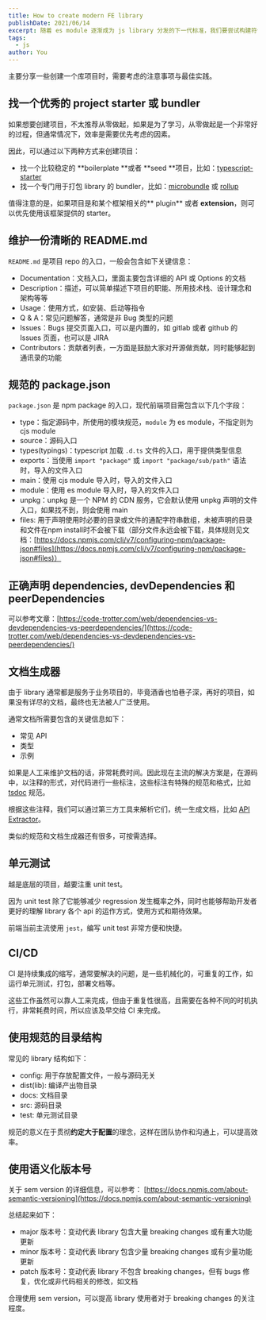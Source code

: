 ```yaml
---
title: How to create modern FE library
publishDate: 2021/06/14
excerpt: 随着 es module 逐渐成为 js library 分发的下一代标准，我们要尝试构建符合 es module 的 library。
tags: 
  - js
author: You
---
```


主要分享一些创建一个库项目时，需要考虑的注意事项与最佳实践。

## 找一个优秀的 project starter 或 bundler

如果想要创建项目，不太推荐从零做起，如果是为了学习，从零做起是一个非常好的过程，但通常情况下，效率是需要优先考虑的因素。

因此，可以通过以下两种方式来创建项目：

- 找一个比较稳定的 **boilerplate **或者 **seed **项目，比如：[typescript-starter](https://github.com/bitjson/typescript-starter)
- 找一个专门用于打包 library 的 bundler，比如：[microbundle](https://github.com/developit/microbundle) 或 [rollup](https://rollupjs.org/guide/en/)

值得注意的是，如果项目是和某个框架相关的** plugin** 或者 **extension**，则可以优先使用该框架提供的 starter。

## 维护一份清晰的 README.md

`README.md` 是项目 repo 的入口，一般会包含如下关键信息：

- Documentation：文档入口，里面主要包含详细的 API 或 Options 的文档
- Description：描述，可以简单描述下项目的职能、所用技术栈、设计理念和架构等等
- Usage：使用方式，如安装、启动等指令
- Q & A：常见问题解答，通常是非 Bug 类型的问题
- Issues：Bugs 提交页面入口，可以是内置的，如 gitlab 或者 github 的 Issues 页面，也可以是 JIRA
- Contributors：贡献者列表，一方面是鼓励大家对开源做贡献，同时能够起到通讯录的功能

## 规范的 package.json

`package.json` 是 npm package 的入口，现代前端项目需包含以下几个字段：

- type：指定源码中，所使用的模块规范，`module` 为 es module，不指定则为 cjs module
- source：源码入口
- types(typings)：typescript 加载 `.d.ts` 文件的入口，用于提供类型信息
- exports：当使用 `import "package"` 或 `import "package/sub/path"` 语法时，导入的文件入口
- main：使用 cjs module 导入时，导入的文件入口
- module：使用 es module 导入时，导入的文件入口
- unpkg：unpkg 是一个 NPM 的 CDN 服务，它会默认使用 unpkg 声明的文件入口，如果找不到，则会使用 main
- files: 用于声明使用时必要的目录或文件的通配字符串数组，未被声明的目录和文件在npm install时不会被下载（部分文件永远会被下载，具体规则见文档：[https://docs.npmjs.com/cli/v7/configuring-npm/package-json#files](https://docs.npmjs.com/cli/v7/configuring-npm/package-json#files)）

## 正确声明 dependencies, devDependencies 和 peerDependencies

可以参考文章：[https://code-trotter.com/web/dependencies-vs-devdependencies-vs-peerdependencies/](https://code-trotter.com/web/dependencies-vs-devdependencies-vs-peerdependencies/)

## 文档生成器

由于 library 通常都是服务于业务项目的，毕竟酒香也怕巷子深，再好的项目，如果没有详尽的文档，最终也无法被人广泛使用。

通常文档所需要包含的关键信息如下：

- 常见 API
- 类型
- 示例

如果是人工来维护文档的话，非常耗费时间。因此现在主流的解决方案是，在源码中，以注释的形式，对代码进行一些标注，这些标注有特殊的规范和格式，比如 [tsdoc](https://tsdoc.org/) 规范。

根据这些注释，我们可以通过第三方工具来解析它们，统一生成文档，比如 [API Extractor](https://api-extractor.com/pages/tsdoc/doc_comment_syntax/)。

类似的规范和文档生成器还有很多，可按需选择。

## 单元测试

越是底层的项目，越要注重 unit test。

因为 unit test 除了它能够减少 regression 发生概率之外，同时也能够帮助开发者更好的理解 library 各个 api 的运作方式，使用方式和期待效果。

前端当前主流使用 `jest`，编写 unit test 非常方便和快捷。

## CI/CD

CI 是持续集成的缩写，通常要解决的问题，是一些机械化的，可重复的工作，如运行单元测试，打包，部署文档等。

这些工作虽然可以靠人工来完成，但由于重复性很高，且需要在各种不同的时机执行，非常耗费时间，所以应该及早交给 CI 来完成。

## 使用规范的目录结构

常见的 library 结构如下：

- config: 用于存放配置文件，一般与源码无关
- dist(lib): 编译产出物目录
- docs: 文档目录
- src: 源码目录
- test: 单元测试目录

规范的意义在于贯彻**约定大于配置**的理念，这样在团队协作和沟通上，可以提高效率。

## 使用语义化版本号

关于 sem version 的详细信息，可以参考： [https://docs.npmjs.com/about-semantic-versioning](https://docs.npmjs.com/about-semantic-versioning)

总结起来如下：

- major 版本号：变动代表 library 包含大量 breaking changes 或有重大功能更新
- minor 版本号：变动代表 library 包含少量 breaking changes 或有少量功能更新
- patch 版本号：变动代表 library 不包含 breaking changes，但有 bugs 修复，优化或非代码相关的修改，如文档

合理使用 sem version，可以提高 library 使用者对于 breaking changes 的关注程度。
